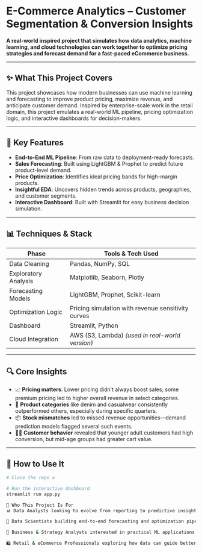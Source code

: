 # E-Commerce Analytics – Customer Segmentation & Conversion Insights 

**A real-world inspired project that simulates how data analytics, machine learning, and cloud technologies can work together to optimize pricing strategies and forecast demand for a fast-paced eCommerce business.**

---

## ✨ What This Project Covers
This project showcases how modern businesses can use machine learning and forecasting to improve product pricing, maximize revenue, and anticipate customer demand. Inspired by enterprise-scale work in the retail domain, this project emulates a real-world ML pipeline, pricing optimization logic, and interactive dashboards for decision-makers.

---

## 🧠 Key Features
- **End-to-End ML Pipeline**: From raw data to deployment-ready forecasts.
- **Sales Forecasting**: Built using LightGBM & Prophet to predict future product-level demand.
- **Price Optimization**: Identifies ideal pricing bands for high-margin products.
- **Insightful EDA**: Uncovers hidden trends across products, geographies, and customer segments.
- **Interactive Dashboard**: Built with Streamlit for easy business decision simulation.

---

## 📊 Techniques & Stack

| Phase                 | Tools & Tech Used                                      |
|-----------------------|--------------------------------------------------------|
| Data Cleaning         | Pandas, NumPy, SQL                                     |
| Exploratory Analysis  | Matplotlib, Seaborn, Plotly                            |
| Forecasting Models    | LightGBM, Prophet, Scikit-learn                        |
| Optimization Logic    | Pricing simulation with revenue sensitivity curves     |
| Dashboard             | Streamlit, Python                                      |
| Cloud Integration     | AWS (S3, Lambda) *(used in real-world version)*        |

---

## 🔍 Core Insights
- 📈 **Pricing matters**: Lower pricing didn’t always boost sales; some premium pricing led to higher overall revenue in select categories.
- 🧺 **Product categories** like denim and casualwear consistently outperformed others, especially during specific quarters.
- 📦 **Stock mismatches** led to missed revenue opportunities—demand prediction models flagged several such events.
- 🧑‍💼 **Customer behavior** revealed that younger adult customers had high conversion, but mid-age groups had greater cart value.

---

## 🚀 How to Use It

```bash
# Clone the repo a

# Run the interactive dashboard
streamlit run app.py

🧭 Who This Project Is For
📊 Data Analysts looking to evolve from reporting to predictive insights.

🧠 Data Scientists building end-to-end forecasting and optimization pipelines.

💼 Business & Strategy Analysts interested in practical ML applications for pricing and revenue growth.

🛍️ Retail & eCommerce Professionals exploring how data can guide better inventory, pricing, and promotional decisions.
